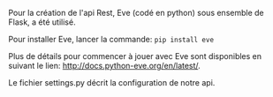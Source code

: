 Pour la création de l'api Rest, Eve (codé en python) sous ensemble de Flask, a été utilisé.

Pour installer Eve, lancer la commande:
	```
	pip install eve
	```

Plus de détails pour commencer à jouer avec Eve sont disponibles en suivant le lien: http://docs.python-eve.org/en/latest/.

Le fichier settings.py décrit la configuration de notre api.
